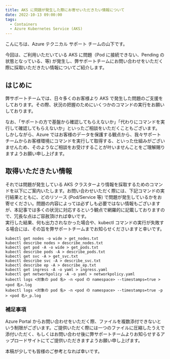 ```yaml
---
title: AKS に問題が発生した際にお寄せいただきたい情報について
date: 2022-10-13 09:00:00
tags:
  - Containers
  - Azure Kubernetes Service (AKS)
---
```


こんにちは、Azure テクニカル サポート チームの山下です。

今回は、ご利用いただいている AKS に問題（Pod に接続できない、Pending の状態となっている、等) が発生し、弊サポートチームにお問い合わせをいただく際に採取いただきたい情報についてご紹介します。
<!-- more -->

## はじめに
弊サポートチームでは、日々多くのお客様より AKS で発生した問題のご支援をしております。その際、状況の把握のためにいくつかのコマンドの実行をお願いしております。

なお、「サポートの方で基盤から確認してもらえないか」「代わりにコマンドを実行して確認してもらえないか」といったご相談をいただくこともございます。
しかしながら、Azure ではお客様のデータを保護する観点から、我々サポートチームからお客様環境にコマンドを実行して取得する、といった仕組みがございませんため、そのようなご相談をお受けすることが叶いませんことをご理解賜りますようお願い申し上げます。


## 取得いただきたい情報
それでは問題が発生している AKS クラスターより情報を採取するためのコマンドを以下にご案内いたします。お問い合わせいただく際には、下記コマンドの実行結果とともに、どのリソース (Pod/Service 等) で問題が発生しているかをお寄せください。問題の内容によっては必ずしも必要ではない情報もございますが、本記事では多くの状況に対応するという観点で網羅的に記載しておりますので、冗長な点はご容赦頂ければ幸いです。  
実行した結果、何も出力されなかった場合や、kubectl コマンドの実行が失敗する場合には、その旨を弊サポートチームまでお知らせくださいますと幸いです。


```shell
kubectl get nodes -o wide > get_nodes.txt
kubectl describe nodes > describe_nodes.txt
kubectl get pod -A -o wide > get_pods.txt
kubectl describe pods -A > describe_pods.txt
kubectl get svc -A > get_svc.txt
kubectl describe svc -A > describe_svc.txt
kubectl describe ep -A > describe_ep.txt
kubectl get ingress -A -o yaml > ingress.yaml
kubectl get networkpolicy -A -o yaml > networkpolicy.yaml
kubectl logs <対象の pod 名> -n <pod の namespace> --timestamps=true > <pod 名>.log
kubectl logs <対象の pod 名> -n <pod の namespace> --timestamps=true -p > <pod 名>_p.log
```


### 補足事項
Azure Portal からお問い合わせをいただく際、ファイルを複数添付できないという制限がございます。ご提供いただく際には一つのファイルに圧縮したうえで添付いただく、もしくはお問い合わせ後に弊サポートチームよりお知らせするアップロードサイトにてご提供いただきますようお願い申し上げます。


本稿が少しでも皆様のご参考となれば幸いです。
